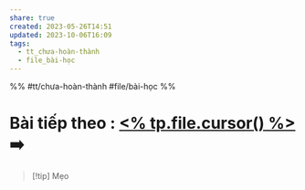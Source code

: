 ```yaml
---
share: true
created: 2023-05-26T14:51
updated: 2023-10-06T16:09
tags:
  - tt_chưa-hoàn-thành
  - file_bài-học
---
```


%%
#tt/chưa-hoàn-thành
#file/bài-học
%%
# Bài tiếp theo : [<% tp.file.cursor() %>](%3C%25%20tp.file.cursor()%20%25%3E.md) ➡️

> [!tip] Mẹo
